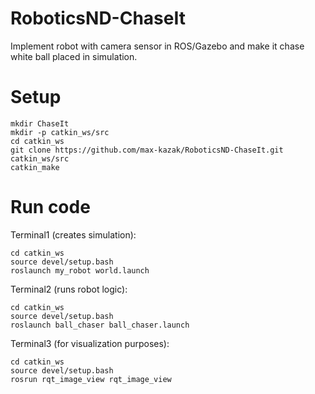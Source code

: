 # RoboticsND-ChaseIt
Implement robot with camera sensor in ROS/Gazebo and make it chase white ball placed in simulation.

# Setup

```
mkdir ChaseIt
mkdir -p catkin_ws/src
cd catkin_ws
git clone https://github.com/max-kazak/RoboticsND-ChaseIt.git catkin_ws/src
catkin_make
```

# Run code
Terminal1 (creates simulation):
```
cd catkin_ws
source devel/setup.bash
roslaunch my_robot world.launch
```

Terminal2 (runs robot logic):
```
cd catkin_ws
source devel/setup.bash
roslaunch ball_chaser ball_chaser.launch
```

Terminal3 (for visualization purposes):
```
cd catkin_ws
source devel/setup.bash
rosrun rqt_image_view rqt_image_view 
```
